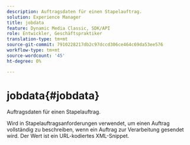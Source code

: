 ```yaml
---
description: Auftragsdaten für einen Stapelauftrag.
solution: Experience Manager
title: jobdata
feature: Dynamic Media Classic, SDK/API
role: Entwickler, Geschäftspraktiker
translation-type: tm+mt
source-git-commit: 7910228217db2c97dccd306ce464c69da53ee576
workflow-type: tm+mt
source-wordcount: '45'
ht-degree: 0%

---
```



# jobdata{#jobdata}

Auftragsdaten für einen Stapelauftrag.

Wird in Stapelauftragsanforderungen verwendet, um einen Auftrag vollständig zu beschreiben, wenn ein Auftrag zur Verarbeitung gesendet wird. Der Wert ist ein URL-kodiertes XML-Snippet.
